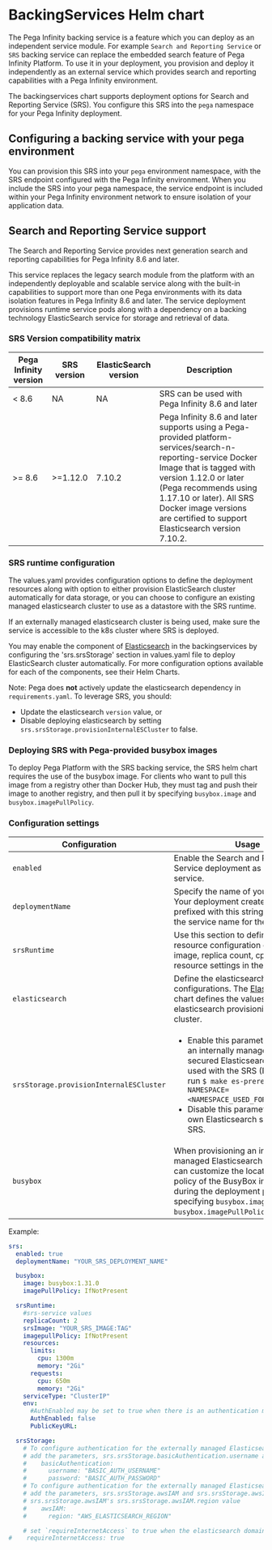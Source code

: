 # BackingServices Helm chart

The Pega Infinity backing service is a feature which you can deploy as an independent service module. For example `Search and Reporting Service` or `SRS` backing service can replace the embedded search feature of Pega Infinity Platform. To use it in your deployment, you provision and deploy it independently as an external service which provides search and reporting capabilities with a Pega Infinity environment.  

The backingservices chart supports deployment options for Search and Reporting Service (SRS). You configure this SRS into the `pega` namespace for your Pega Infinity deployment.

## Configuring a backing service with your pega environment

You can provision this SRS into your `pega` environment namespace, with the SRS endpoint configured with the Pega Infinity environment. When you include the SRS into your pega namespace, the service endpoint is included within your Pega Infinity environment network to ensure isolation of your application data.

## Search and Reporting Service support

The Search and Reporting Service provides next generation search and reporting capabilities for Pega Infinity 8.6 and later.

This service replaces the legacy search module from the platform with an independently deployable and scalable service along with the built-in capabilities to support more than one Pega environments with its data isolation features in Pega Infinity 8.6 and later.
The service deployment provisions runtime service pods along with a dependency on a backing technology ElasticSearch service for storage and retrieval of data. 

### SRS Version compatibility matrix

Pega Infinity version   | SRS version   | ElasticSearch version     | Description
---                     | ---           | ---                       | ---
< 8.6                   | NA            | NA                        | SRS can be used with Pega Infinity 8.6 and later
\>= 8.6                 | \>=1.12.0     | 7.10.2                    | Pega Infinity 8.6 and later supports using a Pega-provided platform-services/search-n-reporting-service Docker Image that is tagged with version 1.12.0 or later (Pega recommends using 1.17.10 or later). All SRS Docker image versions are certified to support Elasticsearch version 7.10.2.

### SRS runtime configuration

The values.yaml provides configuration options to define the deployment resources along with option to either provision ElasticSearch cluster automatically for data storage, or you can choose to configure an existing managed elasticsearch cluster to use as a datastore with the SRS runtime. 

If an externally managed elasticsearch cluster is being used, make sure the service is accessible to the k8s cluster where SRS is deployed.

You may enable the component of [Elasticsearch](https://github.com/helm/charts/tree/master/stable/elasticsearch/values.yaml) in the backingservices by configuring the 'srs.srsStorage' section in values.yaml file to deploy ElasticSearch cluster automatically. For more configuration options available for each of the components, see their Helm Charts.

Note: Pega does **not** actively update the elasticsearch dependency in `requirements.yaml`. To leverage SRS, you should:
* Update the elasticsearch `version` value, or
* Disable deploying elasticsearch by setting `srs.srsStorage.provisionInternalESCluster` to false.

### Deploying SRS with Pega-provided busybox images
To deploy Pega Platform with the SRS backing service, the SRS helm chart requires the use of the busybox image.  For clients who want to pull this image from a registry other than Docker Hub, they must tag and push their image to another registry, and then pull it by specifying `busybox.image` and `busybox.imagePullPolicy`.


### Configuration settings

Configuration                       | Usage
---                                 | ---
`enabled`                           | Enable the Search and Reporting Service deployment as a backing service.
`deploymentName`                    | Specify the name of your SRS cluster. Your deployment creates resources prefixed with this string. This is also the service name for the SRS.
`srsRuntime`                        | Use this section to define specific resource configuration options like image, replica count, cpu and memory resource settings in the SRS.
`elasticsearch`                     | Define the elasticsearch cluster configurations. The [Elasticsearch](https://github.com/helm/charts/tree/master/stable/elasticsearch/values.yaml) chart defines the values for elasticsearch provisioning in the cluster.
`srsStorage.provisionInternalESCluster` | <ul><li>Enable this parameter to provision an internally managed and secured Elasticsearch cluster to be used with the SRS (Requires you to run `$ make es-prerequisite NAMESPACE=<NAMESPACE_USED_FOR_DEPLOYMENT>`).</li><li>Disable this parameter to use your own Elasticsearch service with the SRS.</li></ul>
`busybox` | When provisioning an internally managed Elasticsearch cluster, you can customize the location and pull policy of the BusyBox image used during the deployment process by specifying `busybox.image` and `busybox.imagePullPolicy`.


Example:

```yaml
srs:
  enabled: true
  deploymentName: "YOUR_SRS_DEPLOYMENT_NAME"

  busybox:
    image: busybox:1.31.0
    imagePullPolicy: IfNotPresent

  srsRuntime:
    #srs-service values
    replicaCount: 2
    srsImage: "YOUR_SRS_IMAGE:TAG"
    imagepullPolicy: IfNotPresent
    resources:
      limits:
        cpu: 1300m
        memory: "2Gi"
      requests:
        cpu: 650m
        memory: "2Gi"
    serviceType: "ClusterIP"
    env:
      #AuthEnabled may be set to true when there is an authentication mechanism in place between SRS and Pega Infinity.
      AuthEnabled: false
      PublicKeyURL:

  srsStorage:
    # To configure authentication for the externally managed Elasticsearch cluster to use Basic Authentication then uncomment
    # add the parameters, srs.srsStorage.basicAuthentication.username and srs.srsStorage.basicAuthentication.password
    #    basicAuthentication:
    #      username: "BASIC_AUTH_USERNAME"
    #      password: "BASIC_AUTH_PASSWORD"
    # To configure authentication for the externally managed Elasticsearch cluster to use an AWS IAM Role then uncomment and
    # add the parameters, srs.srsStorage.awsIAM and srs.srsStorage.awsIAM.region
    # srs.srsStorage.awsIAM's srs.srsStorage.awsIAM.region value
    #    awsIAM:
    #      region: "AWS_ELASTICSEARCH_REGION"

    # set `requireInternetAccess` to true when the elasticsearch domain is outside of the Kubernetes cluster network  and is available over internet
#    requireInternetAccess: true
```
